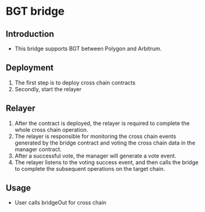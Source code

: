 # BGT bridge

## Introduction

- This bridge supports BGT between Polygon and Arbitrum.

## Deployment

1. The first step is to deploy cross chain contracts
2. Secondly, start the relayer

## Relayer

1. After the contract is deployed, the relayer is required to complete the whole cross chain operation.
2. The relayer is responsible for monitoring the cross chain events generated by the bridge contract and voting the
   cross chain data in the manager contract.
3. After a successful vote, the manager will generate a vote event.
4. The relayer listens to the voting success event, and then calls the bridge to complete the subsequent operations on
   the target chain.

## Usage

- User calls bridgeOut for cross chain
